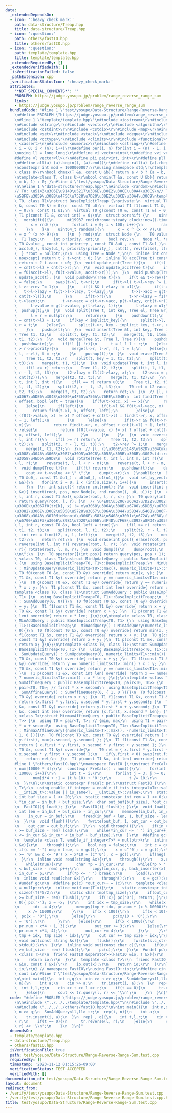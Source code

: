 ```yaml
---
data:
  _extendedDependsOn:
  - icon: ':heavy_check_mark:'
    path: data-structure/Treap.hpp
    title: data-structure/Treap.hpp
  - icon: ':question:'
    path: others/fastIO.hpp
    title: others/fastIO.hpp
  - icon: ':question:'
    path: template/template.hpp
    title: template/template.hpp
  _extendedRequiredBy: []
  _extendedVerifiedWith: []
  _isVerificationFailed: false
  _pathExtension: cpp
  _verificationStatusIcon: ':heavy_check_mark:'
  attributes:
    '*NOT_SPECIAL_COMMENTS*': ''
    PROBLEM: https://judge.yosupo.jp/problem/range_reverse_range_sum
    links:
    - https://judge.yosupo.jp/problem/range_reverse_range_sum
  bundledCode: "#line 1 \"test/yosupo/Data-Structure/Range-Reverse-Range-Sum.test.cpp\"\
    \n#define PROBLEM \"https://judge.yosupo.jp/problem/range_reverse_range_sum\"\n\
    \n#line 1 \"template/template.hpp\"\n#include <iostream>\r\n#include <cmath>\r\
    \n#include <string>\r\n#include <vector>\r\n#include <algorithm>\r\n#include <tuple>\r\
    \n#include <cstdint>\r\n#include <cstdio>\r\n#include <map>\r\n#include <queue>\r\
    \n#include <set>\r\n#include <stack>\r\n#include <deque>\r\n#include <bitset>\r\
    \n#include <cctype>\r\n#include <climits>\r\n#include <functional>\r\n#include\
    \ <cassert>\r\n#include <numeric>\r\n#include <cstring>\r\n#define rep(i, n) for(int\
    \ i = 0; i < (n); i++)\r\n#define per(i, n) for(int i = (n) - 1; i >= 0; i--)\r\
    \nusing ll = long long;\r\n#define vi vector<int>\r\n#define vvi vector<vi>\r\n\
    #define vl vector<ll>\r\n#define pii pair<int, int>\r\n#define pll pair<ll, ll>\r\
    \n#define all(a) (a).begin(), (a).end()\r\n#define rall(a) (a).rbegin(), (a).rend()\r\
    \nconstexpr int mod = 1000000007;\r\nusing namespace std;\r\ntemplate<class T,\
    \ class U>\r\nbool chmax(T &a, const U &b){ return a < b ? (a = b, 1) : 0; }\r\
    \ntemplate<class T, class U>\r\nbool chmin(T &a, const U &b){ return a > b ? (a\
    \ = b, 1) : 0; }\n#line 4 \"test/yosupo/Data-Structure/Range-Reverse-Range-Sum.test.cpp\"\
    \n\n#line 1 \"data-structure/Treap.hpp\"\n#include <random>\n#include <chrono>\n\
    // T0: \u5143\u306E\u914D\u5217\u306E\u30E2\u30CE\u30A4\u30C9\n// T1: T0\u306B\
    \u5BFE\u3059\u308B\u4F5C\u7528\u7D20\u30E2\u30CE\u30A4\u30C9\ntemplate <class\
    \ T0, class T1>\nstruct BaseImplicitTreap {\nprivate:\n  virtual T0 f0(const T0\
    \ &, const T0 &) = 0;\n  const T0 u0;\n  virtual T1 f1(const T1 &, const T1 &)\
    \ = 0;\n  const T1 u1;\n  virtual T0 g(const T0 &, const T1 &) = 0;\n  virtual\
    \ T1 p(const T1 &, const int) = 0;\n\n  struct xorshift {\n    uint64_t x;\n \
    \   xorshift(){\n      mt19937 rnd(chrono::steady_clock::now().time_since_epoch().count());\n\
    \      x = rnd();\n      for(int i = 0; i < 100; i++){\n        random();\n  \
    \    }\n    }\n    uint64_t random(){\n      x = x ^ (x << 7);\n      return x\
    \ = x ^ (x >> 9);\n    }\n  } rnd;\n\n  struct Node {\n    T0 value, acc;\n  \
    \  T1 lazy;\n    int priority, cnt;\n    bool rev;\n    Node *l, *r;\n    Node(const\
    \ T0 &value_, const int priority_, const T0 &u0_, const T1 &u1_)\n        : value(value_),\
    \ acc(u0_), lazy(u1_), priority(priority_), cnt(1), rev(false), l(nullptr), r(nullptr){}\n\
    \  } *root = nullptr;\n\n  using Tree = Node *;\n\n  inline int cnt(Tree t) const\
    \ noexcept{ return t ? t->cnt : 0; }\n  inline T0 acc(Tree t) const noexcept{\
    \ return t ? t->acc : u0; }\n  void update_cnt(Tree t){\n    if(t) t->cnt = 1\
    \ + cnt(t->l) + cnt(t->r);\n  }\n  void update_acc(Tree t){\n    if(t) t->acc\
    \ = f0(acc(t->l), f0(t->value, acc(t->r)));\n  }\n  void pushup(Tree t){ update_cnt(t),\
    \ update_acc(t); }\n  void pushdown(Tree t){\n    if(t && t->rev){\n      t->rev\
    \ = false;\n      swap(t->l, t->r);\n      if(t->l) t->l->rev ^= 1;\n      if(t->r)\
    \ t->r->rev ^= 1;\n    }\n    if(t && t->lazy != u1){\n      if(t->l){\n     \
    \   t->l->lazy = f1(t->l->lazy, t->lazy);\n        t->l->acc = g(t->l->acc, p(t->lazy,\
    \ cnt(t->l)));\n      }\n      if(t->r){\n        t->r->lazy = f1(t->r->lazy,\
    \ t->lazy);\n        t->r->acc = g(t->r->acc, p(t->lazy, cnt(t->r)));\n      }\n\
    \      t->value = g(t->value, p(t->lazy, 1));\n      t->lazy = u1;\n    }\n  \
    \  pushup(t);\n  }\n  void split(Tree t, int key, Tree &l, Tree &r){\n    if(!t){\n\
    \      l = r = nullptr;\n      return;\n    }\n    pushdown(t);\n    int implicit_key\
    \ = cnt(t->l) + 1;\n    if(key < implicit_key){\n      split(t->l, key, l, t->l),\
    \ r = t;\n    }else{\n      split(t->r, key - implicit_key, t->r, r), l = t;\n\
    \    }\n    pushup(t);\n  }\n  void insert(Tree &t, int key, Tree item){\n   \
    \ Tree t1, t2;\n    split(t, key, t1, t2);\n    merge(t1, t1, item);\n    merge(t,\
    \ t1, t2);\n  }\n  void merge(Tree &t, Tree l, Tree r){\n    pushdown(l);\n  \
    \  pushdown(r);\n    if(!l || !r){\n      t = l ? l : r;\n    }else if(l->priority\
    \ > r->priority){\n      merge(l->r, l->r, r), t = l;\n    }else{\n      merge(r->l,\
    \ l, r->l), t = r;\n    }\n    pushup(t);\n  }\n  void erase(Tree &t, int key){\n\
    \    Tree t1, t2, t3;\n    split(t, key + 1, t1, t2);\n    split(t1, key, t1,\
    \ t3);\n    merge(t, t1, t2);\n  }\n  void update(Tree t, int l, int r, T1 x){\n\
    \    if(l >= r) return;\n    Tree t1, t2, t3;\n    split(t, l, t1, t2);\n    split(t2,\
    \ r - l, t2, t3);\n    t2->lazy = f1(t2->lazy, x);\n    t2->acc = g(t2->acc, p(x,\
    \ cnt(t2)));\n    merge(t2, t2, t3);\n    merge(t, t1, t2);\n  }\n  T0 query(Tree\
    \ t, int l, int r){\n    if(l == r) return u0;\n    Tree t1, t2, t3;\n    split(t,\
    \ l, t1, t2);\n    split(t2, r - l, t2, t3);\n    T0 ret = t2->acc;\n    merge(t2,\
    \ t2, t3);\n    merge(t, t1, t2);\n    return ret;\n  }\n  // [l, r)\u306E\u4E2D\
    \u3067\u5DE6\u304B\u3089\u4F55\u756A\u76EE\u304B\n  int find(Tree t, T0 x, int\
    \ offset, bool left = true){\n    if(f0(t->acc, x) == x){\n      return -1;\n\
    \    }else{\n      if(left){\n        if(t->l && f0(t->l->acc, x) != x){\n   \
    \       return find(t->l, x, offset, left);\n        }else{\n          return\
    \ (f0(t->value, x) != x) ? offset + cnt(t->l) : find(t->r, x, offset + cnt(t->l)\
    \ + 1, left);\n        }\n      }else{\n        if(t->r && f0(t->r->acc, x) !=\
    \ x){\n          return find(t->r, x, offset + cnt(t->l) + 1, left);\n       \
    \ }else{\n          return (f0(t->value, x) != x) ? offset + cnt(t->l) : find(t->l,\
    \ x, offset, left);\n        }\n      }\n    }\n  }\n  void reverse(Tree t, int\
    \ l, int r){\n    if(l >= r) return;\n    Tree t1, t2, t3;\n    split(t, l, t1,\
    \ t2);\n    split(t2, r - l, t2, t3);\n    t2->rev ^= 1;\n    merge(t2, t2, t3);\n\
    \    merge(t, t1, t2);\n  }\n  // [l, r)\u306E\u5148\u982D\u304Cm\u306B\u306A\u308B\
    \u3088\u3046\u306B\u30B7\u30D5\u30C8\u3055\u305B\u308B\u3002std::rotate\u3068\u540C\
    \u3058\u4ED5\u69D8\n  void rotate(Tree t, int l, int m, int r){\n    reverse(t,\
    \ l, r);\n    reverse(t, l, l + r - m);\n    reverse(t, l + r - m, r);\n  }\n\
    \  void dump(Tree t){\n    if(!t) return;\n    pushdown(t);\n    dump(t->l);\n\
    \    cout << t->value << \" \";\n    dump(t->r);\n  }\npublic:\n  BaseImplicitTreap(const\
    \ T0 &u0_, const T1 &u1_) : u0(u0_), u1(u1_){}\n  void set_by_vector(const vector<T0>\
    \ &a){\n    for(int i = 0; i < (int)a.size(); i++){\n      insert(i, a[i]);\n\
    \    }\n  }\n  int size(){ return cnt(root); }\n  void insert(int pos, const T0\
    \ &x){ insert(root, pos, new Node(x, rnd.random(), u0, u1)); }\n  void update(int\
    \ l, int r, const T1 &x){ update(root, l, r, x); }\n  T0 query(int l, int r){\
    \ return query(root, l, r); }\n  // \u4E8C\u5206\u63A2\u7D22\u3002[l, r)\u5185\
    \u306Ek\u3067f0(tr[k], x) != x\u3068\u306A\u308B\u6700\u5DE6/\u6700\u53F3\u306E\
    \u3082\u306E\u3002\u5B58\u5728\u3057\u306A\u3044\u5834\u5408\u306F-1\n  // \u305F\
    \u3068\u3048\u3070MinMonoid\u306E\u5834\u5408\u3001x\u672A\u6E80\u306E\u6700\u5DE6\
    /\u6700\u53F3\u306E\u8981\u7D20\u306E\u4F4D\u7F6E\u3092\u8FD4\u3059\n  int binary_search(int\
    \ l, int r, const T0 &x, bool left = true){\n    if(l >= r) return -1;\n    Tree\
    \ t1, t2, t3;\n    split(root, l, t1, t2);\n    split(t2, r - l, t2, t3);\n  \
    \  int ret = find(t2, x, l, left);\n    merge(t2, t2, t3);\n    merge(root, t1,\
    \ t2);\n    return ret;\n  }\n  void erase(int pos){ erase(root, pos); }\n  void\
    \ reverse(int l, int r){ reverse(root, l, r); }\n  void rotate(int l, int m, int\
    \ r){ rotate(root, l, m, r); }\n  void dump(){\n    dump(root);\n    cout << \"\
    \\n\";\n  }\n  T0 operator[](int pos){ return query(pos, pos + 1); }\n};\n\ntemplate\
    \ <class T0, class T1>\nstruct MinUpdateQuery : public BaseImplicitTreap<T0, T1>\
    \ {\n  using BaseImplicitTreap<T0, T1>::BaseImplicitTreap;\n  MinUpdateQuery()\
    \ : MinUpdateQuery(numeric_limits<T0>::max(), numeric_limits<T1>::min()){}\n \
    \ T0 f0(const T0 &x, const T0 &y) override{ return min(x, y); }\n  T1 f1(const\
    \ T1 &x, const T1 &y) override{ return y == numeric_limits<T1>::min() ? x : y;\
    \ }\n  T0 g(const T0 &x, const T1 &y) override{ return y == numeric_limits<T1>::min()\
    \ ? x : y; }\n  T1 p(const T1 &x, const int len) override{ return x; }\n};\n\n\
    template <class T0, class T1>\nstruct SumAddQuery : public BaseImplicitTreap<T0,\
    \ T1> {\n  using BaseImplicitTreap<T0, T1>::BaseImplicitTreap;\n  SumAddQuery()\
    \ : SumAddQuery(0, 0){}\n  T0 f0(const T0 &x, const T0 &y) override{ return x\
    \ + y; }\n  T1 f1(const T1 &x, const T1 &y) override{ return x + y; }\n  T0 g(const\
    \ T0 &x, const T1 &y) override{ return x + y; }\n  T1 p(const T1 &x, const int\
    \ len) override{ return x * len; }\n};\n\ntemplate <class T0, class T1>\nstruct\
    \ MinAddQuery : public BaseImplicitTreap<T0, T1> {\n  using BaseImplicitTreap<T0,\
    \ T1>::BaseImplicitTreap;\n  MinAddQuery() : MinAddQuery(numeric_limits<T0>::max(),\
    \ 0){}\n  T0 f0(const T0 &x, const T0 &y) override{ return min(x, y); }\n  T1\
    \ f1(const T1 &x, const T1 &y) override{ return x + y; }\n  T0 g(const T0 &x,\
    \ const T1 &y) override{ return x + y; }\n  T1 p(const T1 &x, const int len) override{\
    \ return x; }\n};\n\ntemplate <class T0, class T1>\nstruct SumUpdateQuery : public\
    \ BaseImplicitTreap<T0, T1> {\n  using BaseImplicitTreap<T0, T1>::BaseImplicitTreap;\n\
    \  SumUpdateQuery() : SumUpdateQuery(0, numeric_limits<T1>::min()){}\n  T0 f0(const\
    \ T0 &x, const T0 &y) override{ return x + y; }\n  T1 f1(const T1 &x, const T1\
    \ &y) override{ return y == numeric_limits<T1>::min() ? x : y; }\n  T0 g(const\
    \ T0 &x, const T1 &y) override{ return y == numeric_limits<T1>::min() ? x : y;\
    \ }\n  T1 p(const T1 &x, const int len) override{ return x == numeric_limits<T1>::min()\
    \ ? numeric_limits<T1>::min() : x * len; }\n};\n\ntemplate <class T0>\nstruct\
    \ SumAffineQuery : public BaseImplicitTreap<T0, pair<T0, T0>> {\n  using T1 =\
    \ pair<T0, T0>; // first * x + second\n  using BaseImplicitTreap<T0, T1>::BaseImplicitTreap;\n\
    \  SumAffineQuery() : SumAffineQuery(0, { 1, 0 }){}\n  T0 f0(const T0 &x, const\
    \ T0 &y) override{ return x + y; }\n  T1 f1(const T1 &x, const T1 &y) override{\
    \ return {x.first * y.first, x.second * y.first + y.second}; }\n  T0 g(const T0\
    \ &x, const T1 &y) override{ return y.first * x + y.second; }\n  T1 p(const T1\
    \ &x, const int len) override{ return {x.first, x.second * len}; }\n};\n\ntemplate\
    \ <class T>\nstruct MinmaxAffineQuery : public BaseImplicitTreap<pair<T, T>, pair<T,\
    \ T>> {\n  using T0 = pair<T, T>; // {min, max}\n  using T1 = pair<T, T>; // first\
    \ * x + second\n  using BaseImplicitTreap<T0, T1>::BaseImplicitTreap;\n  MinmaxAffineQuery()\
    \ : MinmaxAffineQuery({numeric_limits<T>::max(), -numeric_limits<T>::max()}, {\
    \ 1, 0 }){}\n  T0 f0(const T0 &x, const T0 &y) override{ return { min(x.first,\
    \ y.first), max(x.second, y.second) }; }\n  T1 f1(const T1 &x, const T1 &y) override{\
    \ return { x.first * y.first, x.second * y.first + y.second }; }\n  T0 g(const\
    \ T0 &x, const T1 &y) override{\n    T0 ret = { x.first * y.first + y.second,\
    \ x.second * y.first + y.second };\n    if(y.first < 0) swap(ret.first, ret.second);\n\
    \    return ret;\n  }\n  T1 p(const T1 &x, int len) override{ return x; }\n};\n\
    #line 1 \"others/fastIO.hpp\"\nnamespace FastIO {\r\nstruct PreCalc {\r\n  char\
    \ num[10000 * 4];\r\n  constexpr PreCalc() : num(){\r\n    for(int i = 0; i <\
    \ 10000; i++){\r\n      int t = i;\r\n      for(int j = 3; j >= 0; j--){\r\n \
    \       num[i*4 + j] = (t % 10) + '0';\r\n        t /= 10;\r\n      }\r\n    }\r\
    \n  }\r\n};\r\nstatic constexpr PreCalc pr;\r\nstruct FastIO {\r\n  template <class\
    \ T>\r\n  using enable_if_integer = enable_if_t<is_integral<T>::value || is_same<T,\
    \ __int128_t>::value || is_same<T, __uint128_t>::value>;\r\n  static constexpr\
    \ int buf_size = 1 << 20;\r\n  static constexpr int rem = 1 << 6;\r\n  char in_buf[buf_size],\
    \ *in_cur = in_buf + buf_size;\r\n  char out_buf[buf_size], *out_cur = out_buf;\r\
    \n  FastIO(){ load(); }\r\n  ~FastIO(){ flush(); }\r\n  void load(){\r\n    const\
    \ int len = in_buf + buf_size - in_cur;\r\n    memmove(in_buf, in_cur, len);\r\
    \n    in_cur = in_buf;\r\n    fread(in_buf + len, 1, buf_size - len, stdin);\r\
    \n  }\r\n  void flush(){\r\n    fwrite(out_buf, 1, out_cur - out_buf, stdout);\r\
    \n    out_cur = out_buf;\r\n  }\r\n  void through(){\r\n    if(in_cur - in_buf\
    \ >= buf_size - rem) load();\r\n    while(*in_cur <= ' ') in_cur++;\r\n    assert(in_buf\
    \ <= in_cur && in_cur < in_buf + buf_size);\r\n  }\r\n  #define gc() (*in_cur++)\r\
    \n  template <class T, enable_if_integer<T>* = nullptr>\r\n  inline void read(T\
    \ &x){\r\n    through();\r\n    bool neg = false;\r\n    int c = gc();\r\n   \
    \ if(c == '-') neg = true, c = gc();\r\n    x = c^'0'; c = gc();\r\n    while(c\
    \ >= '0' && c <= '9') x = x*10 + (c^'0'), c = gc();\r\n    if(neg) x = -x;\r\n\
    \  }\r\n  inline void read(string &x){\r\n    through();\r\n    x.clear();\r\n\
    \    while(true){\r\n      char *p = in_cur;\r\n      while(*p > ' ' && p - in_buf\
    \ < buf_size - rem) p++;\r\n      copy(in_cur, p, back_inserter(x));\r\n     \
    \ in_cur = p;\r\n      if(*p <= ' ') break;\r\n      load();\r\n    }\r\n  }\r\
    \n  inline void read(char &x){\r\n    through();\r\n    x = gc();\r\n  }\r\n \
    \ #undef gc\r\n  #define pc(c) *out_cur++ = (c)\r\n  template <class T, enable_if_integer<T>*\
    \ = nullptr>\r\n  inline void out(T x){\r\n    static constexpr int tmp_size =\
    \ sizeof(T)*5/2;\r\n    static char tmp[tmp_size];\r\n    if(out_cur - out_buf\
    \ >= buf_size - rem) flush();\r\n    if(!x){ pc('0'); return; }\r\n    if(x <\
    \ 0){ pc('-'); x = -x; }\r\n    int idx = tmp_size;\r\n    while(x >= 10000){\r\
    \n      idx -= 4;\r\n      memcpy(tmp + idx, pr.num + (x % 10000)*4, 4);\r\n \
    \     x /= 10000;\r\n    }\r\n    if(x < 100){\r\n      if(x < 10){\r\n      \
    \  pc(x + '0');\r\n      }else{\r\n        pc(x/10 + '0');\r\n        pc(x%10\
    \ + '0');\r\n      }\r\n    }else{\r\n      if(x < 1000){\r\n        memcpy(out_cur,\
    \ pr.num + x*4 + 1, 3);\r\n        out_cur += 3;\r\n      }else{\r\n        memcpy(out_cur,\
    \ pr.num + x*4, 4);\r\n        out_cur += 4;\r\n      }\r\n    }\r\n    memcpy(out_cur,\
    \ tmp + idx, tmp_size - idx);\r\n    out_cur += tmp_size - idx;\r\n  }\r\n  inline\
    \ void out(const string &s){\r\n    flush();\r\n    fwrite(s.c_str(), 1, s.size(),\
    \ stdout);\r\n  }\r\n  inline void out(const char c){\r\n    if(out_cur - out_buf\
    \ >= buf_size - rem) flush();\r\n    pc(c);\r\n  }\r\n  #undef pc\r\n  template\
    \ <class T>\r\n  friend FastIO &operator>>(FastIO &io, T &x){\r\n    io.read(x);\r\
    \n    return io;\r\n  }\r\n  template <class T>\r\n  friend FastIO &operator<<(FastIO\
    \ &io, const T &x){\r\n    io.out(x);\r\n    return io;\r\n  }\r\n};\r\nFastIO\
    \ io;\r\n} // namespace FastIO\r\nusing FastIO::io;\r\n#define cin io\r\n#define\
    \ cout io\n#line 7 \"test/yosupo/Data-Structure/Range-Reverse-Range-Sum.test.cpp\"\
    \n\nint main(){\n  int n,q;\n  cin >> n >> q;\n  SumAddQuery<ll,ll> tr;\n  rep(i,\
    \ n){\n    int a;\n    cin >> a;\n    tr.insert(i, a);\n  }\n  rep(_, q){\n  \
    \  int t,l,r;\n    cin >> t >> l >> r;\n    if(t == 0){\n      tr.reverse(l, r);\n\
    \    }else{\n      cout << tr.query(l, r) << '\\n';\n    }\n  }\n}\n"
  code: "#define PROBLEM \"https://judge.yosupo.jp/problem/range_reverse_range_sum\"\
    \n\n#include \"../../../template/template.hpp\"\n\n#include \"../../../data-structure/Treap.hpp\"\
    \n#include \"../../../others/fastIO.hpp\"\n\nint main(){\n  int n,q;\n  cin >>\
    \ n >> q;\n  SumAddQuery<ll,ll> tr;\n  rep(i, n){\n    int a;\n    cin >> a;\n\
    \    tr.insert(i, a);\n  }\n  rep(_, q){\n    int t,l,r;\n    cin >> t >> l >>\
    \ r;\n    if(t == 0){\n      tr.reverse(l, r);\n    }else{\n      cout << tr.query(l,\
    \ r) << '\\n';\n    }\n  }\n}"
  dependsOn:
  - template/template.hpp
  - data-structure/Treap.hpp
  - others/fastIO.hpp
  isVerificationFile: true
  path: test/yosupo/Data-Structure/Range-Reverse-Range-Sum.test.cpp
  requiredBy: []
  timestamp: '2023-11-12 01:15:26+09:00'
  verificationStatus: TEST_ACCEPTED
  verifiedWith: []
documentation_of: test/yosupo/Data-Structure/Range-Reverse-Range-Sum.test.cpp
layout: document
redirect_from:
- /verify/test/yosupo/Data-Structure/Range-Reverse-Range-Sum.test.cpp
- /verify/test/yosupo/Data-Structure/Range-Reverse-Range-Sum.test.cpp.html
title: test/yosupo/Data-Structure/Range-Reverse-Range-Sum.test.cpp
---
```

